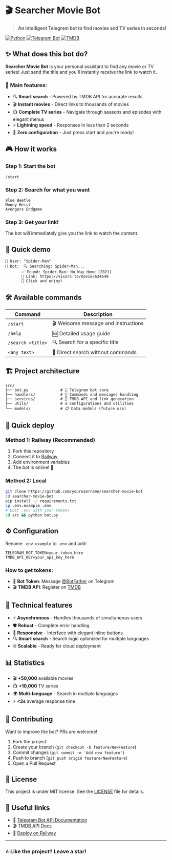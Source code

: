 # 🎬 Searcher Movie Bot

> **An intelligent Telegram bot to find movies and TV series in seconds!**

[![Python](https://img.shields.io/badge/Python-3.11+-blue.svg)](https://python.org)
[![Telegram Bot](https://img.shields.io/badge/Telegram-Bot-blue.svg)](https://telegram.org)
[![TMDB](https://img.shields.io/badge/API-TMDB-green.svg)](https://themoviedb.org)

## ✨ **What does this bot do?**

**Searcher Movie Bot** is your personal assistant to find any movie or TV series! Just send the title and you'll instantly receive the link to watch it.

### 🚀 **Main features:**

- 🔍 **Smart search** - Powered by TMDB API for accurate results
- 🎬 **Instant movies** - Direct links to thousands of movies
- 📺 **Complete TV series** - Navigate through seasons and episodes with elegant menus
- ⚡ **Lightning speed** - Responses in less than 2 seconds
- 🎯 **Zero configuration** - Just press start and you're ready!

## 🎮 **How it works**

### **Step 1:** Start the bot
```
/start
```

### **Step 2:** Search for what you want
```
Blue Beetle
Money Heist
Avengers Endgame
```

### **Step 3:** Get your link!
The bot will immediately give you the link to watch the content.

## 🎯 **Quick demo**

```
👤 User: "Spider-Man"
🤖 Bot:  🔍 Searching: Spider-Man...
       ✅ Found: Spider-Man: No Way Home (2021)
       🔗 Link: https://vixsrc.to/movie/634649
       🍿 Click and enjoy!
```

## 🛠️ **Available commands**

| Command | Description |
|---------|-------------|
| `/start` | 🎬 Welcome message and instructions |
| `/help` | 🆘 Detailed usage guide |
| `/search <title>` | 🔍 Search for a specific title |
| `<any text>` | 🎯 Direct search without commands |

## 🏗️ **Project architecture**

```
src/
├── bot.py              # 🤖 Telegram bot core
├── handlers/           # 📨 Commands and messages handling
├── services/           # 🔌 TMDB API and link generation
├── utils/              # ⚙️ Configurations and utilities
└── models/             # 📋 Data models (future use)
```

## 🚀 **Quick deploy**

### **Method 1: Railway (Recommended)**
1. Fork this repository
2. Connect it to [Railway](https://railway.app)
3. Add environment variables
4. The bot is online! 🎉

### **Method 2: Local**
```bash
git clone https://github.com/yourusername/searcher-movie-bot
cd searcher-movie-bot
pip install -r requirements.txt
cp .env.example .env
# Edit .env with your tokens
cd src && python bot.py
```

## ⚙️ **Configuration**

Rename `.env.example` to `.env` and add:

```env
TELEGRAM_BOT_TOKEN=your_token_here
TMDB_API_KEY=your_api_key_here
```

### **How to get tokens:**
- 🤖 **Bot Token**: Message [@BotFather](https://t.me/botfather) on Telegram
- 🎬 **TMDB API**: Register on [TMDB](https://www.themoviedb.org/settings/api)

## 🎨 **Technical features**

- ⚡ **Asynchronous** - Handles thousands of simultaneous users
- 🛡️ **Robust** - Complete error handling
- 📱 **Responsive** - Interface with elegant inline buttons
- 🔍 **Smart search** - Search logic optimized for multiple languages
- 🌐 **Scalable** - Ready for cloud deployment

## 📊 **Statistics**

- 🎬 **+50,000** available movies
- 📺 **+10,000** TV series
- 🌍 **Multi-language** - Search in multiple languages
- ⚡ **<2s** average response time

## 🤝 **Contributing**

Want to improve the bot? PRs are welcome!

1. Fork the project
2. Create your branch (`git checkout -b feature/NewFeature`)
3. Commit changes (`git commit -m 'Add new feature'`)
4. Push to branch (`git push origin feature/NewFeature`)
5. Open a Pull Request

## 📜 **License**

This project is under MIT license. See the [LICENSE](LICENSE) file for details.

## 🔗 **Useful links**

- 📖 [Telegram Bot API Documentation](https://core.telegram.org/bots/api)
- 🎬 [TMDB API Docs](https://developers.themoviedb.org/3)
- 🚀 [Deploy on Railway](https://railway.app)

---

### ⭐ **Like the project? Leave a star!**
